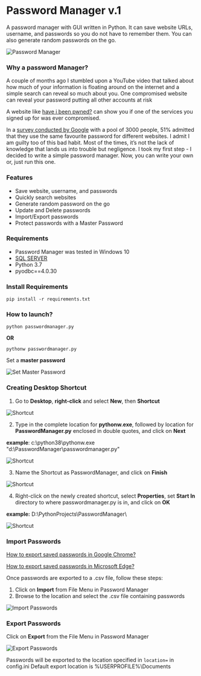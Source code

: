 # Password Manager v.1
A  password manager with GUI written in Python. It can save website URLs, username, and passwords so you do not have to remember them. You can also generate random passwords on the go.

<img src="https://github.com/shine-jayakumar/Password-Manager-In-Python/blob/main/ReadMe_Images/passwordmanager.png" alt="Password Manager"/>

### Why a password Manager?
A couple of months ago I stumbled upon a YouTube video that talked about how much of your information is floating around on the internet and a simple search can reveal so much about you. One compromised website can reveal your password putting all other accounts at risk

A website like [have i been pwned?](https://haveibeenpwned.com/ "have i been pwned?") can show you if one of the services you signed up for was ever compromised. 

In a [survey conducted by Google](https://www.infosecurity-magazine.com/news/google-survey-finds-two-users/ "survey conducted by Google") with a pool of 3000 people, 51% admitted that they use the same favourite password for different websites.
I admit I am guilty too of this bad habit. Most of the times, it’s not the lack of knowledge that lands us into trouble but negligence.
I took my first step - I decided to write a simple password manager. Now, you can write your own or, just run this one.

### Features
- Save website, username, and passwords
- Quickly search websites
- Generate random password on the go
- Update and Delete passwords
- Import/Export passwords
- Protect passwords with a Master Password

### Requirements
- Password Manager was tested in Windows 10
- [SQL SERVER](https://www.microsoft.com/en-in/sql-server/sql-server-downloads "SQL SERVER")
- Python 3.7
- pyodbc==4.0.30

### Install Requirements
`pip install -r requirements.txt`

### How to launch?
`python passwordmanager.py` 

**OR**

`pythonw passwordmanager.py`

Set a **master password**

<img src="https://github.com/shine-jayakumar/Password-Manager-In-Python/blob/main/ReadMe_Images/setmasterpassword.JPG" alt="Set Master Password"/>

### Creating Desktop Shortcut
1. Go to **Desktop**, **right-click** and select **New**, then **Shortcut**
<img src="https://github.com/shine-jayakumar/Password-Manager-In-Python/blob/main/ReadMe_Images/shortcut_1.JPG" alt="Shortcut"/>

2. Type in the complete location for **pythonw.exe**, followed by location for **PasswordManager.py** enclosed in double quotes, 
and click on **Next**

**example**: 
c:\python38\pythonw.exe "d:\PasswordManager\passwordmanager.py"

<img src="https://github.com/shine-jayakumar/Password-Manager-In-Python/blob/main/ReadMe_Images/shortcut_2.JPG" alt="Shortcut"/>

3. Name the Shortcut as PasswordManager, and click on **Finish**
<img src="https://github.com/shine-jayakumar/Password-Manager-In-Python/blob/main/ReadMe_Images/shortcut_3.JPG" alt="Shortcut"/>

4. Right-click on the newly created shortcut, select **Properties**, set **Start In** directory to where passwordmanager.py is in, and click on **OK**

**example:** D:\PythonProjects\PasswordManager\

<img src="https://github.com/shine-jayakumar/Password-Manager-In-Python/blob/main/ReadMe_Images/shortcut_4.JPG" alt="Shortcut"/>

### Import Passwords
[How to export saved passwords in Google Chrome?](https://support.google.com/chrome/answer/95606?co=GENIE.Platform%3DDesktop&hl=en "articles for instructions on exporting your passwords from Google Chrome")

[How to export saved passwords in Microsoft Edge?](https://support.nordpass.com/hc/en-us/articles/360005501797-How-to-export-passwords-from-Edge- "How to export saved passwords in Microsoft Edge?")

Once passwords are exported to a .csv file, follow these steps:

1. Click on **Import** from File Menu in Password Manager
2. Browse to the location and select the .csv file containing passwords

<img src="https://github.com/shine-jayakumar/Password-Manager-In-Python/blob/main/ReadMe_Images/import.JPG" alt="Import Passwords"/>

### Export Passwords

Click on **Export** from the File Menu in Password Manager

<img src="https://github.com/shine-jayakumar/Password-Manager-In-Python/blob/main/ReadMe_Images/export.JPG" alt="Export Passwords"/>

Passwords will be exported to the location specified in 
`location=` 
in config.ini
Default export location is %USERPROFILE%\Documents
